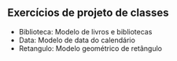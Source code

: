 ## Exercícios de projeto de classes

* Biblioteca: Modelo de livros e bibliotecas
* Data: Modelo de data do calendário
* Retangulo: Modelo geométrico de retângulo